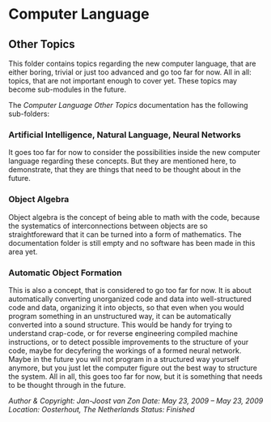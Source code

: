 ﻿Computer Language
=================

Other Topics
------------

This folder contains topics regarding the new computer language, that are either boring, trivial or just too advanced and go too far for now. All in all: topics, that are not important enough to cover yet. These topics may become sub-modules in the future.

The *Computer Language Other Topics* documentation has the following sub-folders:

### Artificial Intelligence, Natural Language, Neural Networks

It goes too far for now to consider the possibilities inside the new computer language regarding these concepts. But they are mentioned here, to demonstrate, that they are things that need to be thought about in the future. 

### Object Algebra

Object algebra is the concept of being able to math with the code, because the systematics of interconnections between objects are so straightforeward that it can be turned into a form of mathematics. The documentation folder is still empty and no software has been made in this area yet.

### Automatic Object Formation

This is also a concept, that is considered to go too far for now. It is about automatically converting unorganized code and data into well-structured code and data, organizing it into objects, so that even when you would program something in an unstructured way, it can be automatically converted into a sound structure. This would be handy for trying to understand crap-code, or for reverse engineering compiled machine instructions, or to detect possible improvements to the structure of your code, maybe for decyfering the workings of a formed neural network. Maybe in the future you will not program in a structured way yourself anymore, but you just let the computer figure out the best way to structure the system. All in all, this goes too far for now, but it is something that needs to be thought through in the future.


*Author & Copyright: Jan-Joost van Zon        Date: May 23, 2009 – May 23, 2009        Location: Oosterhout, The Netherlands        Status: Finished*
